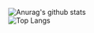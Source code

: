 ![Anurag's github stats](https://github-readme-stats.vercel.app/api?username=mariuscontoli&show_icons=true&theme=onedarke&count_private=true) <br>
![Top Langs](https://github-readme-stats.vercel.app/api/top-langs/?username=mariuscontoli&layout=compact)

